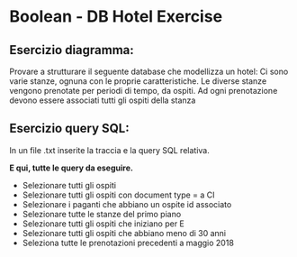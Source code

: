 # Boolean - DB Hotel Exercise

## Esercizio diagramma:

Provare a strutturare il seguente database che modellizza un hotel:
Ci sono varie stanze, ognuna con le proprie caratteristiche.
Le diverse stanze vengono prenotate per periodi di tempo, da ospiti.
Ad ogni prenotazione devono essere associati tutti gli ospiti della stanza

## Esercizio query SQL:

In un file .txt inserite la traccia e la query SQL relativa.

**E qui, tutte le query da eseguire.**

-   Selezionare tutti gli ospiti
-    Selezionare tutti gli ospiti con document type = a CI
-    Selezionare i paganti che abbiano un ospite id associato
-    Selezionare tutte le stanze del primo piano
-    Selezionare tutti gli ospiti che iniziano per E
-    Selezionare tutti gli ospiti che abbiano meno di 30 anni
-    Seleziona tutte le prenotazioni precedenti a maggio 2018
